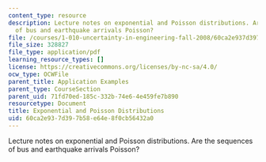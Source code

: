 ```yaml
---
content_type: resource
description: Lecture notes on exponential and Poisson distributions. Are the sequences
  of bus and earthquake arrivals Poisson?
file: /courses/1-010-uncertainty-in-engineering-fall-2008/60ca2e937d397b58e64e8f0cb56432a0_app_06.pdf
file_size: 328827
file_type: application/pdf
learning_resource_types: []
license: https://creativecommons.org/licenses/by-nc-sa/4.0/
ocw_type: OCWFile
parent_title: Application Examples
parent_type: CourseSection
parent_uid: 71fd70ed-185c-332b-74e6-4e459fe7b890
resourcetype: Document
title: Exponential and Poisson Distributions
uid: 60ca2e93-7d39-7b58-e64e-8f0cb56432a0
---
```

Lecture notes on exponential and Poisson distributions. Are the sequences of bus and earthquake arrivals Poisson?